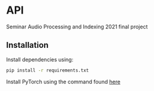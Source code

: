 # API
Seminar Audio Processing and Indexing 2021 final project

## Installation

Install dependencies using:

```bash
pip install -r requirements.txt
```

Install PyTorch using the command found [here](https://pytorch.org/get-started/locally/)
